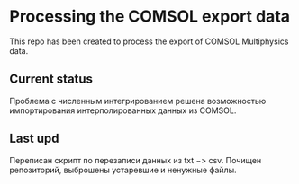 # Processing the COMSOL export data

This repo has been created to process the export of COMSOL Multiphysics data.

## Current status

Проблема с численным интегрированием решена возможностью импортирования интерполированных данных из COMSOL.

## Last upd

Переписан скрипт по перезаписи данных из txt $->$ csv. Почищен репозиторий, выброшены устаревшие и ненужные файлы.
